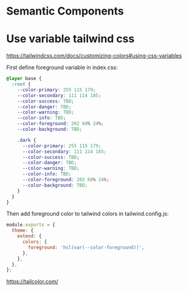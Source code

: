 # Semantic Components

# Use variable tailwind css

https://tailwindcss.com/docs/customizing-colors#using-css-variables

First define foreground variable in index.css:

```css
@layer base {
  :root {
    --color-primary: 255 115 179;
    --color-secondary: 111 114 185;
    --color-success: TBD;
    --color-danger: TBD;
    --color-warning: TBD;
    --color-info: TBD;
    --color-foreground: 202 60% 24%;
    --color-background: TBD;

    .dark {
      --color-primary: 255 115 179;
      --color-secondary: 111 114 185;
      --color-success: TBD;
      --color-danger: TBD;
      --color-warning: TBD;
      --color-info: TBD;
      --color-foreground: 202 60% 24%;
      --color-background: TBD;
    }
  }
}
```

Then add foreground color to tailwind colors in tailwind.config.js:

```js
module.exports = {
  theme: {
    extend: {
      colors: {
        foreground: 'hsl(var(--color-foreground))',
      },
    },
  },
};
```

https://tailcolor.com/
